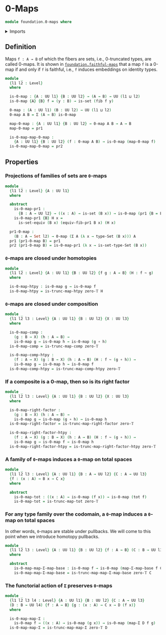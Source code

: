 # $0$-Maps

```agda
module foundation.0-maps where
```

<details><summary>Imports</summary>

```agda
open import foundation.dependent-pair-types
open import foundation.functions
open import foundation.universe-levels

open import foundation-core.fibers-of-maps
open import foundation-core.functoriality-dependent-pair-types
open import foundation-core.homotopies
open import foundation-core.sets
open import foundation-core.truncated-maps
open import foundation-core.truncation-levels
```

</details>

## Definition

Maps `f : A → B` of which the fibers are sets, i.e., 0-truncated types, are
called 0-maps. It is shown in
[`foundation.faithful-maps`](foundation.faithful-maps.md) that a map `f` is a
0-map if and only if `f` is faithful, i.e., `f` induces embeddings on identity
types.

```agda
module _
  {l1 l2 : Level}
  where

  is-0-map : {A : UU l1} {B : UU l2} → (A → B) → UU (l1 ⊔ l2)
  is-0-map {A} {B} f = (y : B) → is-set (fib f y)

  0-map : (A : UU l1) (B : UU l2) → UU (l1 ⊔ l2)
  0-map A B = Σ (A → B) is-0-map

  map-0-map : {A : UU l1} {B : UU l2} → 0-map A B → A → B
  map-0-map = pr1

  is-0-map-map-0-map :
    {A : UU l1} {B : UU l2} (f : 0-map A B) → is-0-map (map-0-map f)
  is-0-map-map-0-map = pr2
```

## Properties

### Projections of families of sets are `0`-maps

```agda
module _
  {l1 l2 : Level} {A : UU l1}
  where

  abstract
    is-0-map-pr1 :
      {B : A → UU l2} → ((x : A) → is-set (B x)) → is-0-map (pr1 {B = B})
    is-0-map-pr1 {B} H x =
      is-set-equiv (B x) (equiv-fib-pr1 B x) (H x)

  pr1-0-map :
    (B : A → Set l2) → 0-map (Σ A (λ x → type-Set (B x))) A
  pr1 (pr1-0-map B) = pr1
  pr2 (pr1-0-map B) = is-0-map-pr1 (λ x → is-set-type-Set (B x))
```

### `0`-maps are closed under homotopies

```agda
module _
  {l1 l2 : Level} {A : UU l1} {B : UU l2} {f g : A → B} (H : f ~ g)
  where

  is-0-map-htpy : is-0-map g → is-0-map f
  is-0-map-htpy = is-trunc-map-htpy zero-𝕋 H
```

### `0`-maps are closed under composition

```agda
module _
  {l1 l2 l3 : Level} {A : UU l1} {B : UU l2} {X : UU l3}
  where

  is-0-map-comp :
    (g : B → X) (h : A → B) →
    is-0-map g → is-0-map h → is-0-map (g ∘ h)
  is-0-map-comp = is-trunc-map-comp zero-𝕋

  is-0-map-comp-htpy :
    (f : A → X) (g : B → X) (h : A → B) (H : f ~ (g ∘ h)) →
    is-0-map g → is-0-map h → is-0-map f
  is-0-map-comp-htpy = is-trunc-map-comp-htpy zero-𝕋
```

### If a composite is a 0-map, then so is its right factor

```agda
module _
  {l1 l2 l3 : Level} {A : UU l1} {B : UU l2} {X : UU l3}
  where

  is-0-map-right-factor :
    (g : B → X) (h : A → B) →
    is-0-map g → is-0-map (g ∘ h) → is-0-map h
  is-0-map-right-factor = is-trunc-map-right-factor zero-𝕋

  is-0-map-right-factor-htpy :
    (f : A → X) (g : B → X) (h : A → B) (H : f ~ (g ∘ h)) →
    is-0-map g → is-0-map f → is-0-map h
  is-0-map-right-factor-htpy = is-trunc-map-right-factor-htpy zero-𝕋
```

### A family of `0`-maps induces a `0`-map on total spaces

```agda
module _
  {l1 l2 l3 : Level} {A : UU l1} {B : A → UU l2} {C : A → UU l3}
  {f : (x : A) → B x → C x}
  where

  abstract
    is-0-map-tot : ((x : A) → is-0-map (f x)) → is-0-map (tot f)
    is-0-map-tot = is-trunc-map-tot zero-𝕋
```

### For any type family over the codomain, a `0`-map induces a `0`-map on total spaces

In other words, `0`-maps are stable under pullbacks. We will come to this point
when we introduce homotopy pullbacks.

```agda
module _
  {l1 l2 l3 : Level} {A : UU l1} {B : UU l2} {f : A → B} (C : B → UU l3)
  where

  abstract
    is-0-map-map-Σ-map-base : is-0-map f → is-0-map (map-Σ-map-base f C)
    is-0-map-map-Σ-map-base = is-trunc-map-map-Σ-map-base zero-𝕋 C
```

### The functorial action of `Σ` preserves `0`-maps

```agda
module _
  {l1 l2 l3 l4 : Level} {A : UU l1} {B : UU l2} {C : A → UU l3}
  (D : B → UU l4) {f : A → B} {g : (x : A) → C x → D (f x)}
  where

  is-0-map-map-Σ :
    is-0-map f → ((x : A) → is-0-map (g x)) → is-0-map (map-Σ D f g)
  is-0-map-map-Σ = is-trunc-map-map-Σ zero-𝕋 D
```

